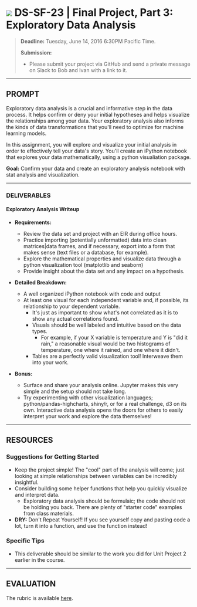 # ![](https://ga-dash.s3.amazonaws.com/production/assets/logo-9f88ae6c9c3871690e33280fcf557f33.png) DS-SF-23 | Final Project, Part 3: Exploratory Data Analysis

> **Deadline:** Tuesday, June 14, 2016 6:30PM Pacific Time.
> 
> **Submission:**
> 
> - Please submit your project via GitHub and send a private message on Slack to Bob and Ivan with a link to it.

---

## PROMPT

Exploratory data analysis is a crucial and informative step in the data process. It helps confirm or deny your initial hypotheses and helps visualize the relationships among your data. Your exploratory analysis also informs the kinds of data transformations that you'll need to optimize for machine learning models.

In this assignment, you will explore and visualize your initial analysis in order to effectively tell your data's story. You'll create an iPython notebook that explores your data mathematically, using a python visualiation package.


**Goal:** Confirm your data and create an exploratory analysis notebook with stat analysis and visualization.

---

### DELIVERABLES

#### Exploratory Analysis Writeup

- **Requirements:** 
  - Review the data set and project with an EIR during office hours.
  - Practice importing (potentially unformatted) data into clean matrices|data frames, and if necessary, export into a form that makes sense (text files or a database, for example).
  - Explore the mathematical properties and visualize data through a python visualization tool (matplotlib and seaborn)
  - Provide insight about the data set and any impact on a hypothesis.

- **Detailed Breakdown:** 
  - A well organized iPython notebook with code and output
  - At least one visual for each independent variable and, if possible, its relationship to your dependent variable.
    - It's just as important to show what's not correlated as it is to show any actual correlations found.
    - Visuals should be well labeled and intuitive based on the data types. 
      - For example, if your X variable is temperature and Y is "did it rain," a reasonable visual would be two histograms of temperature, one where it rained, and one where it didn't.
    - Tables are a perfectly valid visualization tool! Interweave them into your work.

- **Bonus:**
  - Surface and share your analysis online. Jupyter makes this very simple and the setup should not take long.
  - Try experimenting with other visualization languages; python/pandas-highcharts, shiny/r, or for a real challenge, d3 on its own. Interactive data analysis opens the doors for others to easily interpret your work and explore the data themselves!

---

## RESOURCES

### Suggestions for Getting Started 

- Keep the project simple! The "cool" part of the analysis will come; just looking at simple relationships between variables can be incredibly insightful.
- Consider building some helper functions that help you quickly visualize and interpret data. 
   - Exploratory data analysis should be formulaic; the code should not be holding you back. There are plenty of "starter code" examples from class materials.
- **DRY:** Don't Repeat Yourself! If you see yourself copy and pasting code a lot, turn it into a function, and use the function instead!

### Specific Tips

- This deliverable should be similar to the work you did for Unit Project 2 earlier in the course.

---

## EVALUATION

The rubric is available [here](./rubric).

